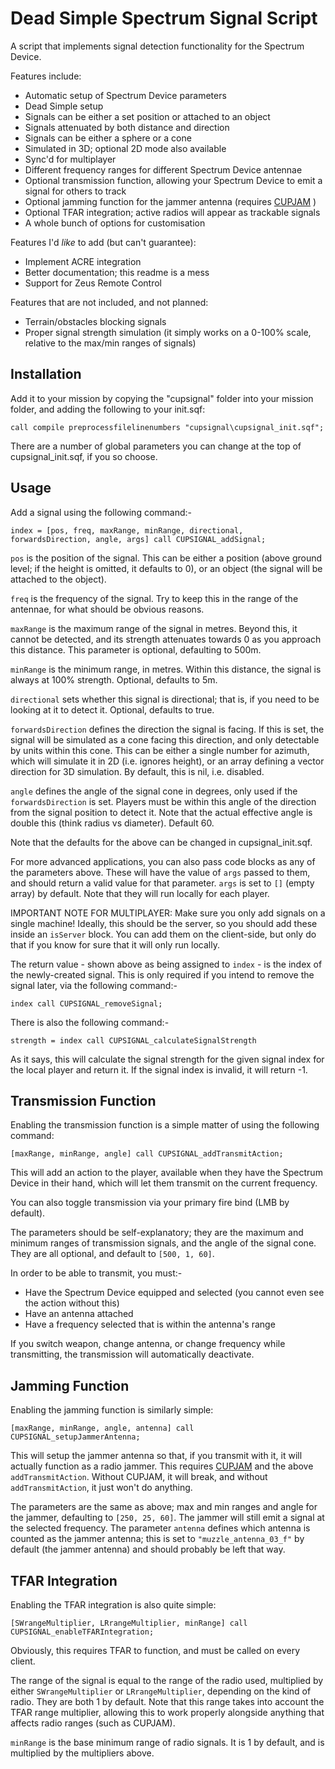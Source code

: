 # Dead Simple Spectrum Signal Script

A script that implements signal detection functionality for the Spectrum Device. 

Features include:
- Automatic setup of Spectrum Device parameters
- Dead Simple setup
- Signals can be either a set position or attached to an object
- Signals attenuated by both distance and direction
- Signals can be either a sphere or a cone
- Simulated in 3D; optional 2D mode also available
- Sync'd for multiplayer
- Different frequency ranges for different Spectrum Device antennae
- Optional transmission function, allowing your Spectrum Device to emit a signal for others to track
- Optional jamming function for the jammer antenna (requires [CUPJAM](https://github.com/ProfCupcake/CUPLIB/tree/master/Simple%20TFAR%20Jammers) )
- Optional TFAR integration; active radios will appear as trackable signals
- A whole bunch of options for customisation

Features I'd *like* to add (but can't guarantee):
- Implement ACRE integration
- Better documentation; this readme is a mess
- Support for Zeus Remote Control

Features that are not included, and not planned:
- Terrain/obstacles blocking signals
- Proper signal strength simulation (it simply works on a 0-100% scale, relative to the max/min ranges of signals)

## Installation

Add it to your mission by copying the "cupsignal" folder into your mission folder, and adding the following to your init.sqf:

`call compile preprocessfilelinenumbers "cupsignal\cupsignal_init.sqf";`

There are a number of global parameters you can change at the top of cupsignal_init.sqf, if you so choose. 

## Usage

Add a signal using the following command:-

`index = [pos, freq, maxRange, minRange, directional, forwardsDirection, angle, args] call CUPSIGNAL_addSignal;`

`pos` is the position of the signal. This can be either a position (above ground level; if the height is omitted, it defaults to 0), or an object (the signal will be attached to the object). 

`freq` is the frequency of the signal. Try to keep this in the range of the antennae, for what should be obvious reasons. 

`maxRange` is the maximum range of the signal in metres. Beyond this, it cannot be detected, and its strength attenuates towards 0 as you approach this distance. This parameter is optional, defaulting to 500m. 

`minRange` is the minimum range, in metres. Within this distance, the signal is always at 100% strength. Optional, defaults to 5m. 

`directional` sets whether this signal is directional; that is, if you need to be looking at it to detect it. Optional, defaults to true. 

`forwardsDirection` defines the direction the signal is facing. If this is set, the signal will be simulated as a cone facing this direction, and only detectable by units within this cone. This can be either a single number for azimuth, which will simulate it in 2D (i.e. ignores height), or an array defining a vector direction for 3D simulation. By default, this is nil, i.e. disabled. 

`angle` defines the angle of the signal cone in degrees, only used if the `forwardsDirection` is set. Players must be within this angle of the direction from the signal position to detect it. Note that the actual effective angle is double this (think radius vs diameter). Default 60.

Note that the defaults for the above can be changed in cupsignal_init.sqf. 

For more advanced applications, you can also pass code blocks as any of the parameters above. These will have the value of `args` passed to them, and should return a valid value for that parameter. `args` is set to `[]` (empty array) by default. Note that they will run locally for each player. 

IMPORTANT NOTE FOR MULTIPLAYER: Make sure you only add signals on a single machine! Ideally, this should be the server, so you should add these inside an `isServer` block. You can add them on the client-side, but only do that if you know for sure that it will only run locally. 

The return value - shown above as being assigned to `index` - is the index of the newly-created signal. This is only required if you intend to remove the signal later, via the following command:-

`index call CUPSIGNAL_removeSignal;`

There is also the following command:-

 `strength = index call CUPSIGNAL_calculateSignalStrength`

As it says, this will calculate the signal strength for the given signal index for the local player and return it. If the signal index is invalid, it will return -1. 

## Transmission Function

Enabling the transmission function is a simple matter of using the following command:

`[maxRange, minRange, angle] call CUPSIGNAL_addTransmitAction;`

This will add an action to the player, available when they have the Spectrum Device in their hand, which will let them transmit on the current frequency. 

You can also toggle transmission via your primary fire bind (LMB by default). 

The parameters should be self-explanatory; they are the maximum and minimum ranges of transmission signals, and the angle of the signal cone. They are all optional, and default to `[500, 1, 60]`. 

In order to be able to transmit, you must:-
- Have the Spectrum Device equipped and selected (you cannot even see the action without this)
- Have an antenna attached
- Have a frequency selected that is within the antenna's range

If you switch weapon, change antenna, or change frequency while transmitting, the transmission will automatically deactivate. 

## Jamming Function

Enabling the jamming function is similarly simple: 

`[maxRange, minRange, angle, antenna] call CUPSIGNAL_setupJammerAntenna;`

This will setup the jammer antenna so that, if you transmit with it, it will actually function as a radio jammer. This requires [CUPJAM](https://github.com/ProfCupcake/CUPLIB/tree/master/Simple%20TFAR%20Jammers) and the above `addTransmitAction`. Without CUPJAM, it will break, and without `addTransmitAction`, it just won't do anything. 

The parameters are the same as above; max and min ranges and angle for the jammer, defaulting to `[250, 25, 60]`. The jammer will still emit a signal at the selected frequency. The parameter `antenna` defines which antenna is counted as the jammer antenna; this is set to `"muzzle_antenna_03_f"` by default (the jammer antenna) and should probably be left that way. 

## TFAR Integration

Enabling the TFAR integration is also quite simple:

`[SWrangeMultiplier, LRrangeMultiplier, minRange] call CUPSIGNAL_enableTFARIntegration;`

Obviously, this requires TFAR to function, and must be called on every client. 

The range of the signal is equal to the range of the radio used, multiplied by either `SWrangeMultiplier` or `LRrangeMultiplier`, depending on the kind of radio. They are both 1 by default. Note that this range takes into account the TFAR range multiplier, allowing this to work properly alongside anything that affects radio ranges (such as CUPJAM). 

`minRange` is the base minimum range of radio signals. It is 1 by default, and is multiplied by the multipliers above. 
